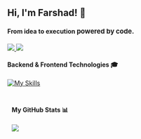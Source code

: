 <h2> Hi, I'm Farshad! 👋 </h2>

<h4> From idea to execution <span  style="font-size:15px !important">  powered by code. </span></h4> 

<a href="https://www.linkedin.com/in/farshadbadri" target="_blank">
<img src="https://img.shields.io/badge/-LinkedIn-blue?style=for-the-badge&logo=Linkedin&&target=_blanklogoColor=white">
</a>

<a href="https://www.twitter.com/farshadbadri" target="_blank">
<img src="https://img.shields.io/badge/-Twitter-black?style=for-the-badge&logo=x&&target=_blanklogoColor=white">
</a>

#### Backend & Frontend Technologies 🎓
[![My Skills](https://skillicons.dev/icons?i=php,laravel,mysql,js,react,bootstrap,docker)](https://skillicons.dev)

<div style="display: flex;">
    <div style="flex: 1; padding: 10px;">

#### My GitHub Stats 📊
<a href="http://www.github.com/yushabadri"><img src="https://github-readme-streak-stats.herokuapp.com/?user=yushabadri&stroke=ffffff&background=1c1917&ring=6366f1&fire=6366f1&currStreakNum=ffffff&currStreakLabel=6366f1&sideNums=ffffff&sideLabels=ffffff&dates=ffffff&hide_border=true" /></a>

<!--
## Contribution
If you have any suggestions or questions about the technologies and tools in my stack, feel free to open an issue or create a pull request. I'm always open to learning and expanding my knowledge.

Thank you for visiting my GitHub profile!
 -->

